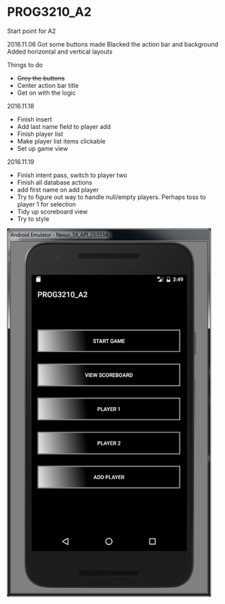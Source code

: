 # PROG3210_A2
Start point for A2

2016.11.06
Got some buttons made
Blacked the action bar and background
Added horizontal and vertical layouts

Things to do

- ~~Grey the buttons~~
- Center action bar title
- Get on with the logic

2016.11.18

- Finish insert
- Add last name field to player add
- Finish player list
- Make player list items clickable
- Set up game view

2016.11.19

- Finish intent pass, switch to player two
- Finish all database actions
- add first name on add player 
- Try to figure out way to handle null/empty players. Perhaps toss to player 1 for selection 
- Tidy up scoreboard view
- Try to style 

![screencap](/screencaps/main.png)

